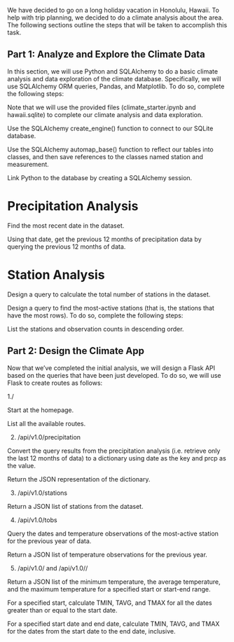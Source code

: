 
We have decided to go on a long holiday vacation in Honolulu, Hawaii. To help with trip planning, we decided to do a climate analysis about the area. The following sections outline the steps that will be taken to accomplish this task.

## Part 1: Analyze and Explore the Climate Data

In this section, we will use Python and SQLAlchemy to do a basic climate analysis and data exploration of the climate database. Specifically, we will use SQLAlchemy ORM queries, Pandas, and Matplotlib. To do so, complete the following steps:

Note that we will use the provided files (climate_starter.ipynb and hawaii.sqlite) to complete our climate analysis and data exploration.

Use the SQLAlchemy create_engine() function to connect to our SQLite database.

Use the SQLAlchemy automap_base() function to reflect our tables into classes, and then save references to the classes named station and measurement.

Link Python to the database by creating a SQLAlchemy session.

# Precipitation Analysis
Find the most recent date in the dataset.

Using that date, get the previous 12 months of precipitation data by querying the previous 12 months of data.

# Station Analysis
Design a query to calculate the total number of stations in the dataset.

Design a query to find the most-active stations (that is, the stations that have the most rows). To do so, complete the following steps:

List the stations and observation counts in descending order.

## Part 2: Design the Climate App

Now that we’ve completed the initial analysis, we will design a Flask API based on the queries that have been just developed. To do so, we will use Flask to create routes as follows:

1./

Start at the homepage.

List all the available routes.

2. /api/v1.0/precipitation

Convert the query results from the precipitation analysis (i.e. retrieve only the last 12 months of data) to a dictionary using date as the key and prcp as the value.

Return the JSON representation of the dictionary.

3. /api/v1.0/stations

Return a JSON list of stations from the dataset.

4. /api/v1.0/tobs

Query the dates and temperature observations of the most-active station for the previous year of data.

Return a JSON list of temperature observations for the previous year.

5. /api/v1.0/<start> and /api/v1.0/<start>/<end>

Return a JSON list of the minimum temperature, the average temperature, and the maximum temperature for a specified start or start-end range.

For a specified start, calculate TMIN, TAVG, and TMAX for all the dates greater than or equal to the start date.

For a specified start date and end date, calculate TMIN, TAVG, and TMAX for the dates from the start date to the end date, inclusive.

